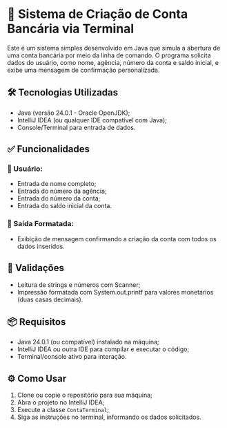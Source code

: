 # 🏦 Sistema de Criação de Conta Bancária via Terminal

Este é um sistema simples desenvolvido em Java que simula a abertura de uma conta bancária por meio da linha de comando. O programa solicita dados do usuário, como nome, agência, número da conta e saldo inicial,
e exibe uma mensagem de confirmação personalizada.

##

## 🛠 Tecnologias Utilizadas
- Java (versão 24.0.1 - Oracle OpenJDK);
- IntelliJ IDEA (ou qualquer IDE compatível com Java);
- Console/Terminal para entrada de dados.

##

## ✅ Funcionalidades
### 👤 Usuário:
- Entrada de nome completo;
- Entrada do número da agência;
- Entrada do número da conta;
- Entrada do saldo inicial da conta.

### 📄 Saída Formatada:
- Exibição de mensagem confirmando a criação da conta com todos os dados inseridos.

##

## 🔐 Validações
- Leitura de strings e números com Scanner;
- Impressão formatada com System.out.printf para valores monetários (duas casas decimais).

##

## 📦 Requisitos
- Java 24.0.1 (ou compatível) instalado na máquina;
- IntelliJ IDEA ou outra IDE para compilar e executar o código;
- Terminal/console ativo para interação.

##

## ⚙️ Como Usar
1. Clone ou copie o repositório para sua máquina;
2. Abra o projeto no IntelliJ IDEA;
3. Execute a classe `ContaTerminal`; 
4. Siga as instruções no terminal, informando os dados solicitados.
